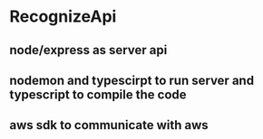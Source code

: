 # RecognizeApi

## node/express as server api
## nodemon and typescirpt to run server and typescript to compile the code
## aws sdk to communicate with aws

